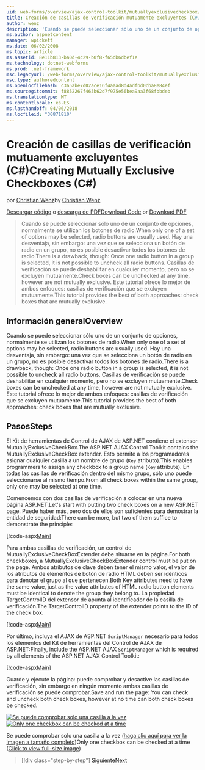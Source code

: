 ```yaml
---
uid: web-forms/overview/ajax-control-toolkit/mutuallyexclusivecheckbox/creating-mutually-exclusive-checkboxes-cs
title: Creación de casillas de verificación mutuamente excluyentes (C#) | Documentos de Microsoft
author: wenz
description: 'Cuando se puede seleccionar sólo uno de un conjunto de opciones, normalmente se utilizan los botones de radio. Hay una desventaja, sin embargo: una vez que se selecciona un botón de radio en un grupo,...'
ms.author: aspnetcontent
manager: wpickett
ms.date: 06/02/2008
ms.topic: article
ms.assetid: 8e11b813-ba0d-4c29-b0f8-f65db6dbef1e
ms.technology: dotnet-webforms
ms.prod: .net-framework
msc.legacyurl: /web-forms/overview/ajax-control-toolkit/mutuallyexclusivecheckbox/creating-mutually-exclusive-checkboxes-cs
msc.type: authoredcontent
ms.openlocfilehash: c3a5abe7d02ace16f4aaad8d4adfbd0cba8e84ef
ms.sourcegitcommit: f8852267f463b62d7f975e56bea9aa3f68fbbdeb
ms.translationtype: MT
ms.contentlocale: es-ES
ms.lasthandoff: 04/06/2018
ms.locfileid: "30871810"
---
```

<a name="creating-mutually-exclusive-checkboxes-c"></a><span data-ttu-id="5c3cd-104">Creación de casillas de verificación mutuamente excluyentes (C#)</span><span class="sxs-lookup"><span data-stu-id="5c3cd-104">Creating Mutually Exclusive Checkboxes (C#)</span></span>
====================
<span data-ttu-id="5c3cd-105">por [Christian Wenz](https://github.com/wenz)</span><span class="sxs-lookup"><span data-stu-id="5c3cd-105">by [Christian Wenz](https://github.com/wenz)</span></span>

<span data-ttu-id="5c3cd-106">[Descargar código](http://download.microsoft.com/download/9/3/f/93f8daea-bebd-4821-833b-95205389c7d0/MutuallyExclusiveCheckBox0.cs.zip) o [descarga de PDF](http://download.microsoft.com/download/b/6/a/b6ae89ee-df69-4c87-9bfb-ad1eb2b23373/mutuallyexclusivecheckbox0CS.pdf)</span><span class="sxs-lookup"><span data-stu-id="5c3cd-106">[Download Code](http://download.microsoft.com/download/9/3/f/93f8daea-bebd-4821-833b-95205389c7d0/MutuallyExclusiveCheckBox0.cs.zip) or [Download PDF](http://download.microsoft.com/download/b/6/a/b6ae89ee-df69-4c87-9bfb-ad1eb2b23373/mutuallyexclusivecheckbox0CS.pdf)</span></span>

> <span data-ttu-id="5c3cd-107">Cuando se puede seleccionar sólo uno de un conjunto de opciones, normalmente se utilizan los botones de radio.</span><span class="sxs-lookup"><span data-stu-id="5c3cd-107">When only one of a set of options may be selected, radio buttons are usually used.</span></span> <span data-ttu-id="5c3cd-108">Hay una desventaja, sin embargo: una vez que se selecciona un botón de radio en un grupo, no es posible desactivar todos los botones de radio.</span><span class="sxs-lookup"><span data-stu-id="5c3cd-108">There is a drawback, though: Once one radio button in a group is selected, it is not possible to uncheck all radio buttons.</span></span> <span data-ttu-id="5c3cd-109">Casillas de verificación se puede deshabilitar en cualquier momento, pero no se excluyen mutuamente.</span><span class="sxs-lookup"><span data-stu-id="5c3cd-109">Check boxes can be unchecked at any time, however are not mutually exclusive.</span></span> <span data-ttu-id="5c3cd-110">Este tutorial ofrece lo mejor de ambos enfoques: casillas de verificación que se excluyen mutuamente.</span><span class="sxs-lookup"><span data-stu-id="5c3cd-110">This tutorial provides the best of both approaches: check boxes that are mutually exclusive.</span></span>


## <a name="overview"></a><span data-ttu-id="5c3cd-111">Información general</span><span class="sxs-lookup"><span data-stu-id="5c3cd-111">Overview</span></span>

<span data-ttu-id="5c3cd-112">Cuando se puede seleccionar sólo uno de un conjunto de opciones, normalmente se utilizan los botones de radio.</span><span class="sxs-lookup"><span data-stu-id="5c3cd-112">When only one of a set of options may be selected, radio buttons are usually used.</span></span> <span data-ttu-id="5c3cd-113">Hay una desventaja, sin embargo: una vez que se selecciona un botón de radio en un grupo, no es posible desactivar todos los botones de radio.</span><span class="sxs-lookup"><span data-stu-id="5c3cd-113">There is a drawback, though: Once one radio button in a group is selected, it is not possible to uncheck all radio buttons.</span></span> <span data-ttu-id="5c3cd-114">Casillas de verificación se puede deshabilitar en cualquier momento, pero no se excluyen mutuamente.</span><span class="sxs-lookup"><span data-stu-id="5c3cd-114">Check boxes can be unchecked at any time, however are not mutually exclusive.</span></span> <span data-ttu-id="5c3cd-115">Este tutorial ofrece lo mejor de ambos enfoques: casillas de verificación que se excluyen mutuamente.</span><span class="sxs-lookup"><span data-stu-id="5c3cd-115">This tutorial provides the best of both approaches: check boxes that are mutually exclusive.</span></span>

## <a name="steps"></a><span data-ttu-id="5c3cd-116">Pasos</span><span class="sxs-lookup"><span data-stu-id="5c3cd-116">Steps</span></span>

<span data-ttu-id="5c3cd-117">El Kit de herramientas de Control de AJAX de ASP.NET contiene el extensor MutuallyExclusiveCheckBox.</span><span class="sxs-lookup"><span data-stu-id="5c3cd-117">The ASP.NET AJAX Control Toolkit contains the MutuallyExclusiveCheckBox extender.</span></span> <span data-ttu-id="5c3cd-118">Esto permite a los programadores asignar cualquier casilla a un nombre de grupo (`Key` atributo).</span><span class="sxs-lookup"><span data-stu-id="5c3cd-118">This enables programmers to assign any checkbox to a group name (`Key` attribute).</span></span> <span data-ttu-id="5c3cd-119">En todas las casillas de verificación dentro del mismo grupo, sólo uno puede seleccionarse al mismo tiempo.</span><span class="sxs-lookup"><span data-stu-id="5c3cd-119">From all check boxes within the same group, only one may be selected at one time.</span></span>

<span data-ttu-id="5c3cd-120">Comencemos con dos casillas de verificación a colocar en una nueva página ASP.NET.</span><span class="sxs-lookup"><span data-stu-id="5c3cd-120">Let's start with putting two check boxes on a new ASP.NET page.</span></span> <span data-ttu-id="5c3cd-121">Puede haber más, pero dos de ellos son suficientes para demostrar la entidad de seguridad:</span><span class="sxs-lookup"><span data-stu-id="5c3cd-121">There can be more, but two of them suffice to demonstrate the principle:</span></span>

[!code-aspx[Main](creating-mutually-exclusive-checkboxes-cs/samples/sample1.aspx)]

<span data-ttu-id="5c3cd-122">Para ambas casillas de verificación, un control de MutuallyExclusiveCheckBoxExtender debe situarse en la página.</span><span class="sxs-lookup"><span data-stu-id="5c3cd-122">For both checkboxes, a MutuallyExclusiveCheckBoxExtender control must be put on the page.</span></span> <span data-ttu-id="5c3cd-123">Ambos atributos de clave deben tener el mismo valor, el valor de los atributos de elementos de botón de radio HTML deben ser idénticos para denotar el grupo al que pertenecen.</span><span class="sxs-lookup"><span data-stu-id="5c3cd-123">Both Key attributes need to have the same value, just as the value attributes of HTML radio button elements must be identical to denote the group they belong to.</span></span> <span data-ttu-id="5c3cd-124">La propiedad TargetControlID del extensor de apunta al identificador de la casilla de verificación.</span><span class="sxs-lookup"><span data-stu-id="5c3cd-124">The TargetControlID property of the extender points to the ID of the check box.</span></span>

[!code-aspx[Main](creating-mutually-exclusive-checkboxes-cs/samples/sample2.aspx)]

<span data-ttu-id="5c3cd-125">Por último, incluya el AJAX de ASP.NET `ScriptManager` necesario para todos los elementos del Kit de herramientas del Control de AJAX de ASP.NET:</span><span class="sxs-lookup"><span data-stu-id="5c3cd-125">Finally, include the ASP.NET AJAX `ScriptManager` which is required by all elements of the ASP.NET AJAX Control Toolkit:</span></span>

[!code-aspx[Main](creating-mutually-exclusive-checkboxes-cs/samples/sample3.aspx)]

<span data-ttu-id="5c3cd-126">Guarde y ejecute la página: puede comprobar y desactive las casillas de verificación, sin embargo en ningún momento ambas casillas de verificación se puede comprobar.</span><span class="sxs-lookup"><span data-stu-id="5c3cd-126">Save and run the page: You can check and uncheck both check boxes, however at no time can both check boxes be checked.</span></span>


<span data-ttu-id="5c3cd-127">[![Se puede comprobar solo una casilla a la vez](creating-mutually-exclusive-checkboxes-cs/_static/image2.png)](creating-mutually-exclusive-checkboxes-cs/_static/image1.png)</span><span class="sxs-lookup"><span data-stu-id="5c3cd-127">[![Only one checkbox can be checked at a time](creating-mutually-exclusive-checkboxes-cs/_static/image2.png)](creating-mutually-exclusive-checkboxes-cs/_static/image1.png)</span></span>

<span data-ttu-id="5c3cd-128">Se puede comprobar solo una casilla a la vez ([haga clic aquí para ver la imagen a tamaño completo](creating-mutually-exclusive-checkboxes-cs/_static/image3.png))</span><span class="sxs-lookup"><span data-stu-id="5c3cd-128">Only one checkbox can be checked at a time ([Click to view full-size image](creating-mutually-exclusive-checkboxes-cs/_static/image3.png))</span></span>

> [!div class="step-by-step"]
> [<span data-ttu-id="5c3cd-129">Siguiente</span><span class="sxs-lookup"><span data-stu-id="5c3cd-129">Next</span></span>](creating-mutually-exclusive-checkboxes-vb.md)
